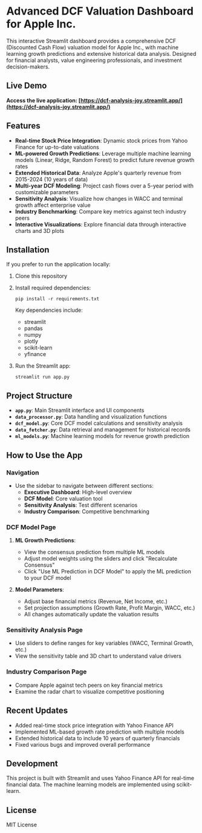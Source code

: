 # Advanced DCF Valuation Dashboard for Apple Inc.

This interactive Streamlit dashboard provides a comprehensive DCF (Discounted Cash Flow) valuation model for Apple Inc., with machine learning growth predictions and extensive historical data analysis. Designed for financial analysts, value engineering professionals, and investment decision-makers.

## Live Demo

**Access the live application: [https://dcf-analysis-joy.streamlit.app/](https://dcf-analysis-joy.streamlit.app/)**
## Features

- **Real-time Stock Price Integration**: Dynamic stock prices from Yahoo Finance for up-to-date valuations
- **ML-powered Growth Predictions**: Leverage multiple machine learning models (Linear, Ridge, Random Forest) to predict future revenue growth rates
- **Extended Historical Data**: Analyze Apple's quarterly revenue from 2015-2024 (10 years of data)
- **Multi-year DCF Modeling**: Project cash flows over a 5-year period with customizable parameters
- **Sensitivity Analysis**: Visualize how changes in WACC and terminal growth affect enterprise value
- **Industry Benchmarking**: Compare key metrics against tech industry peers
- **Interactive Visualizations**: Explore financial data through interactive charts and 3D plots

## Installation

If you prefer to run the application locally:

1. Clone this repository
2. Install required dependencies:
   ```
   pip install -r requirements.txt
   ```
   Key dependencies include:
   - streamlit
   - pandas
   - numpy
   - plotly
   - scikit-learn
   - yfinance
   
3. Run the Streamlit app:
   ```
   streamlit run app.py
   ```

## Project Structure

- **`app.py`**: Main Streamlit interface and UI components
- **`data_processor.py`**: Data handling and visualization functions
- **`dcf_model.py`**: Core DCF model calculations and sensitivity analysis
- **`data_fetcher.py`**: Data retrieval and management for historical records
- **`ml_models.py`**: Machine learning models for revenue growth prediction

## How to Use the App

### Navigation
- Use the sidebar to navigate between different sections:
  - **Executive Dashboard**: High-level overview
  - **DCF Model**: Core valuation tool
  - **Sensitivity Analysis**: Test different scenarios
  - **Industry Comparison**: Competitive benchmarking

### DCF Model Page
1. **ML Growth Predictions**:
   - View the consensus prediction from multiple ML models
   - Adjust model weights using the sliders and click "Recalculate Consensus"
   - Click "Use ML Prediction in DCF Model" to apply the ML prediction to your DCF model

2. **Model Parameters**:
   - Adjust base financial metrics (Revenue, Net Income, etc.)
   - Set projection assumptions (Growth Rate, Profit Margin, WACC, etc.)
   - All changes automatically update the valuation results

### Sensitivity Analysis Page
- Use sliders to define ranges for key variables (WACC, Terminal Growth, etc.)
- View the sensitivity table and 3D chart to understand value drivers

### Industry Comparison Page
- Compare Apple against tech peers on key financial metrics
- Examine the radar chart to visualize competitive positioning

## Recent Updates

- Added real-time stock price integration with Yahoo Finance API
- Implemented ML-based growth rate prediction with multiple models
- Extended historical data to include 10 years of quarterly financials
- Fixed various bugs and improved overall performance

## Development

This project is built with Streamlit and uses Yahoo Finance API for real-time financial data. The machine learning models are implemented using scikit-learn.

## License

MIT License 